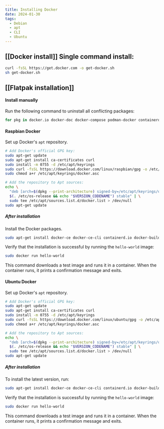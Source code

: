 ```yaml
---
title: Installing Docker
date: 2024-01-30
tags:
  - Debian
  - apt
  - CLI
  - Ubuntu
---
```

##  [[Docker install]] Single command install:

```bash
curl -fsSL https://get.docker.com -o get-docker.sh
sh get-docker.sh
```

## [[Flatpak installation]] 

#### Install manually

Run the following command to uninstall all conflicting packages:
```sh
for pkg in docker.io docker-doc docker-compose podman-docker containerd runc; do sudo apt-get remove $pkg; done
```

#### Raspbian Docker

Set up Docker's `apt` repository.

```bash
# Add Docker's official GPG key:
sudo apt-get update
sudo apt-get install ca-certificates curl
sudo install -m 0755 -d /etc/apt/keyrings
sudo curl -fsSL https://download.docker.com/linux/raspbian/gpg -o /etc/apt/keyrings/docker.asc
sudo chmod a+r /etc/apt/keyrings/docker.asc

# Add the repository to Apt sources:
echo \
  "deb [arch=$(dpkg --print-architecture) signed-by=/etc/apt/keyrings/docker.asc] https://download.docker.com/linux/raspbian \
  $(. /etc/os-release && echo "$VERSION_CODENAME") stable" | \
  sudo tee /etc/apt/sources.list.d/docker.list > /dev/null
sudo apt-get update
```

##### After installation
Install the Docker packages.
```sh
sudo apt-get install docker-ce docker-ce-cli containerd.io docker-buildx-plugin docker-compose-plugin
```

Verify that the installation is successful by running the `hello-world` image:

```bash
sudo docker run hello-world
```
  
  This command downloads a test image and runs it in a container. When the container runs, it prints a confirmation message and exits.

#### Ubuntu Docker

Set up Docker's `apt` repository.


```bash
# Add Docker's official GPG key:
sudo apt-get update
sudo apt-get install ca-certificates curl
sudo install -m 0755 -d /etc/apt/keyrings
sudo curl -fsSL https://download.docker.com/linux/ubuntu/gpg -o /etc/apt/keyrings/docker.asc
sudo chmod a+r /etc/apt/keyrings/docker.asc

# Add the repository to Apt sources:
echo \
  "deb [arch=$(dpkg --print-architecture) signed-by=/etc/apt/keyrings/docker.asc] https://download.docker.com/linux/ubuntu \
  $(. /etc/os-release && echo "$VERSION_CODENAME") stable" | \
  sudo tee /etc/apt/sources.list.d/docker.list > /dev/null
sudo apt-get update
```

##### After installation
To install the latest version, run:

```bash
sudo apt-get install docker-ce docker-ce-cli containerd.io docker-buildx-plugin docker-compose-plugn
```

Verify that the installation is successful by running the `hello-world` image:
 
```bash
sudo docker run hello-world
```
  
 This command downloads a test image and runs it in a container. When the container runs, it
 prints a confirmation message and exits.

